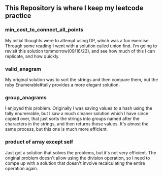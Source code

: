 ## This Repository is where I keep my leetcode practice

### min_cost_to_connect_all_points

My initial thoughts were to attempt using DP, which was a fun exercise. Through some reading I went with a solution called union find. I'm going to revisit this solution tommorrow(09/16/23), and see how much of this I can replicate, and how quickly. 

### valid_anagram

My original solution was to sort the strings and then compare them, but the ruby Enumerable#tally provides a more elegant solution.

### group_anagrams

I enjoyed this problem. Originally I was saving values to a hash using the tally enumerable, but I saw a much cleaner solution which I have since copied over, that just sorts the strings into groups named after the characters in the strings, and then returns those values. It's almost the same process, but this one is much more efficient. 

### product of array except self

Just got a solution that solves the problems, but it's not very efficient. The original problem doesn't allow using the division operation, so I need to compe up with a solution that doesn't involve recalculating the entire operation again. 

